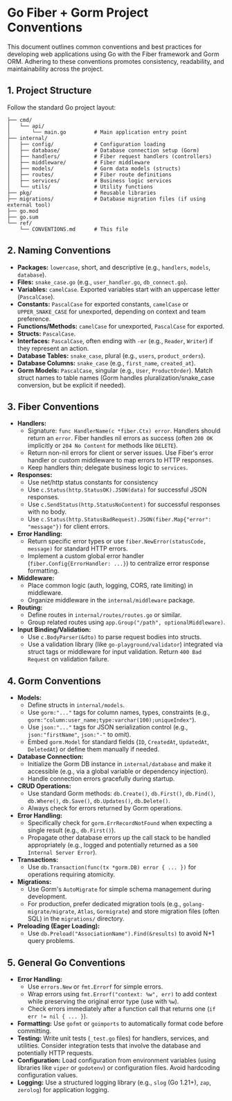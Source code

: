 # Go Fiber + Gorm Project Conventions

This document outlines common conventions and best practices for developing web applications using Go with the Fiber framework and
Gorm ORM. Adhering to these conventions promotes consistency, readability, and maintainability across the project.

## 1. Project Structure

Follow the standard Go project layout:

```
├── cmd/
│   └── api/
│       └── main.go         # Main application entry point
├── internal/
│   ├── config/             # Configuration loading
│   ├── database/           # Database connection setup (Gorm)
│   ├── handlers/           # Fiber request handlers (controllers)
│   ├── middleware/         # Fiber middleware
│   ├── models/             # Gorm data models (structs)
│   ├── routes/             # Fiber route definitions
│   ├── services/           # Business logic services
│   └── utils/              # Utility functions
├── pkg/                    # Reusable libraries
├── migrations/             # Database migration files (if using external tool)
├── go.mod
├── go.sum
└── ref/
    └── CONVENTIONS.md      # This file
```

## 2. Naming Conventions

-   **Packages:** `lowercase`, short, and descriptive (e.g., `handlers`, `models`, `database`).
-   **Files:** `snake_case.go` (e.g., `user_handler.go`, `db_connect.go`).
-   **Variables:** `camelCase`. Exported variables start with an uppercase letter (`PascalCase`).
-   **Constants:** `PascalCase` for exported constants, `camelCase` or `UPPER_SNAKE_CASE` for unexported, depending on context and
team preference.
-   **Functions/Methods:** `camelCase` for unexported, `PascalCase` for exported.
-   **Structs:** `PascalCase`.
-   **Interfaces:** `PascalCase`, often ending with `-er` (e.g., `Reader`, `Writer`) if they represent an action.
-   **Database Tables:** `snake_case`, plural (e.g., `users`, `product_orders`).
-   **Database Columns:** `snake_case` (e.g., `first_name`, `created_at`).
-   **Gorm Models:** `PascalCase`, singular (e.g., `User`, `ProductOrder`). Match struct names to table names (Gorm handles
pluralization/snake_case conversion, but be explicit if needed).

## 3. Fiber Conventions

-   **Handlers:**
    -   Signature: `func HandlerName(c *fiber.Ctx) error`. Handlers should return an `error`. Fiber handles nil errors as success
(often `200 OK` implicitly or `204 No Content` for methods like `DELETE`).
    -   Return non-nil errors for client or server issues. Use Fiber's error handler or custom middleware to map errors to HTTP
responses.
    -   Keep handlers thin; delegate business logic to `services`.
-   **Responses:**
    -   Use net/http status constants for consistency
    -   Use `c.Status(http.StatusOK).JSON(data)` for successful JSON responses.
    -   Use `c.SendStatus(http.StatusNoContent)` for successful responses with no body.
    -   Use `c.Status(http.StatusBadRequest).JSON(fiber.Map{"error": "message"})` for client errors.
-   **Error Handling:**
    -   Return specific error types or use `fiber.NewError(statusCode, message)` for standard HTTP errors.
    -   Implement a custom global error handler (`fiber.Config{ErrorHandler: ...}`) to centralize error response formatting.
-   **Middleware:**
    -   Place common logic (auth, logging, CORS, rate limiting) in middleware.
    -   Organize middleware in the `internal/middleware` package.
-   **Routing:**
    -   Define routes in `internal/routes/routes.go` or similar.
    -   Group related routes using `app.Group("/path", optionalMiddleware)`.
-   **Input Binding/Validation:**
    -   Use `c.BodyParser(&dto)` to parse request bodies into structs.
    -   Use a validation library (like `go-playground/validator`) integrated via struct tags or middleware for input validation.
Return `400 Bad Request` on validation failure.

## 4. Gorm Conventions

-   **Models:**
    -   Define structs in `internal/models`.
    -   Use `gorm:"..."` tags for column names, types, constraints (e.g.,
`gorm:"column:user_name;type:varchar(100);uniqueIndex"`).
    -   Use `json:"..."` tags for JSON serialization control (e.g., `json:"firstName"`, `json:"-"` to omit).
    -   Embed `gorm.Model` for standard fields (`ID`, `CreatedAt`, `UpdatedAt`, `DeletedAt`) or define them manually if needed.
-   **Database Connection:**
    -   Initialize the Gorm DB instance in `internal/database` and make it accessible (e.g., via a global variable or dependency
injection).
    -   Handle connection errors gracefully during startup.
-   **CRUD Operations:**
    -   Use standard Gorm methods: `db.Create()`, `db.First()`, `db.Find()`, `db.Where()`, `db.Save()`, `db.Updates()`,
`db.Delete()`.
    -   Always check for errors returned by Gorm operations.
-   **Error Handling:**
    -   Specifically check for `gorm.ErrRecordNotFound` when expecting a single result (e.g., `db.First()`).
    -   Propagate other database errors up the call stack to be handled appropriately (e.g., logged and potentially returned as a
`500 Internal Server Error`).
-   **Transactions:**
    -   Use `db.Transaction(func(tx *gorm.DB) error { ... })` for operations requiring atomicity.
-   **Migrations:**
    -   Use Gorm's `AutoMigrate` for simple schema management during development.
    -   For production, prefer dedicated migration tools (e.g., `golang-migrate/migrate`, `Atlas`, `Gormigrate`) and store
migration files (often SQL) in the `migrations/` directory.
-   **Preloading (Eager Loading):**
    -   Use `db.Preload("AssociationName").Find(&results)` to avoid N+1 query problems.

## 5. General Go Conventions

-   **Error Handling:**
    -   Use `errors.New` or `fmt.Errorf` for simple errors.
    -   Wrap errors using `fmt.Errorf("context: %w", err)` to add context while preserving the original error type (use with
`%w`).
    -   Check errors immediately after a function call that returns one (`if err != nil { ... }`).
-   **Formatting:** Use `gofmt` or `goimports` to automatically format code before committing.
-   **Testing:** Write unit tests (`_test.go` files) for handlers, services, and utilities. Consider integration tests that
involve the database and potentially HTTP requests.
-   **Configuration:** Load configuration from environment variables (using libraries like `viper` or `godotenv`) or configuration
files. Avoid hardcoding configuration values.
-   **Logging:** Use a structured logging library (e.g., `slog` (Go 1.21+), `zap`, `zerolog`) for application logging.

